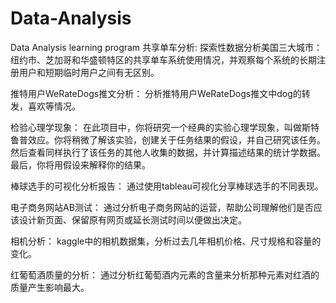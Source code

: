 # Data-Analysis
Data Analysis learning program
共享单车分析:
  探索性数据分析美国三大城市：纽约市、芝加哥和华盛顿特区的共享单车系统使用情况，并观察每个系统的长期注册用户和短期临时用户之间有无区别。
  
推特用户WeRateDogs推文分析：
  分析推特用户WeRateDogs推文中dog的转发，喜欢等情况。
  
检验心理学现象：
  在此项目中，你将研究一个经典的实验心理学现象，叫做斯特鲁普效应。你将稍微了解该实验，创建关于任务结果的假设，并自己研究该任务。然后查看同样执行了该任务的其他人收集的数据，并计算描述结果的统计学数据。最后，你将用假设来解释你的结果。
  
棒球选手的可视化分析报告：
  通过使用tableau可视化分享棒球选手的不同表现。
  
电子商务网站AB测试：
  通过分析电子商务网站的运营，帮助公司理解他们是否应该设计新页面、保留原有网页或延长测试时间以便做出决定。
  
相机分析：
  kaggle中的相机数据集，分析过去几年相机价格、尺寸规格和容量的变化。
  
红葡萄酒质量的分析：
  通过分析红葡萄酒内元素的含量来分析那种元素对红酒的质量产生影响最大。
  
